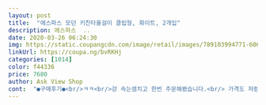 ```yaml
---
layout: post 
title:  "에스파스 모던 키친타올걸이 클립형, 화이트, 2개입" 
description: 에스파스  ..
date: 2020-03-26 06:24:30 
img: https://static.coupangcdn.com/image/retail/images/789103994771-606bbaea-4def-4c57-b373-439e5f6e37be.jpg 
linkUrl: https://coupa.ng/bvRKHj 
categories: [1014] 
color: f44336 
price: 7680 
author: Ask View Shop 
cont:  "●구매후기●<br/>ㅋㅋ<br/>걍 속는셈치고 한번 주문해봤습니다.<br/> 가격도 저렴하니까요.<br/><br/>그러다가 두개는 필요할거 같아서 붙어있는걸 또 봤는데 그건 너무 두꺼운건 안된다고 해서... <br/><br/>근데 아래위로 흔들리네요.<br/>나사구멍 하나 있던데 거기에 나사로 고정하면 좋을듯싶은데 제가 힘이 없어서 남편오길 기다리는중... <br/>나사는 자체 집에 있는걸로... <br/>두개 한세트라 정리가 깔끔하게 되어서 좋아요.<br/>기존에 쓰던것보다 더 좋긴 한데 나사로 한번더 고정해야하는 번거로움이... <br/>.<br/><br/>기름때나 음식물 많이 묻어있는 그릇이나 냄비는<br/>꽃삔이 굴러 다니길래 고무줄을 가려보니 와우 설거지하면서 기분업 분위기가  살아요<br/>끝쪽에 고무줄로 고정하면 벌어짐 없이<br/>또 재구매 했어요<br/>사실 가장 걱정한 부분은 문이 안닫히고 뜰까봐 걱정했는데요,<br/>사실 원래 눈여겨 보던 상품은 1만원정도하는 나무느낌이 나는 그런 상품이었어요.<br/><br/>사용하는데 전혀 문제가 없습니다 (좀 없어보이긴해요)<br/>사용하다 더 필요해서<br/>사진처럼 깔끔해요.<br/>그냥 끼워도 문짝은 들뜸이 거의 없어요.<br/><br/>생각보다 견고하고 주방정리에 단단히 한몫을 하는데.<br/>.<br/> 가격이.<br/>.<br/> 너무.<br/>.<br/> 저렴해서... <br/>.<br/> 지금 보니 품절이군요.<br/><br/>약간의 뜨는 부분은 있습니다만, 신경쓰이지 않을 정도입니다.<br/><br/>일찍 사길 잘했단 생각이 듭니다.<br/>bb<br/>전 수세미로 안 닦고 키친타올 바로 뜯어 흐르는 물에 닦아내도 물에 안 풀리고 깨끗하게 닦기 편해서 넘 사용하기 좋아요 강추요<br/>정말 고민 많이 하고 골랐습니다.<br/><br/>조금 덜렁거리긴 하지만 가성비 좋아요<br/>주방문에 세로로 사용하는거도 추천요<br/>키친타올  마지막 사진처럼<br/>행주 걸어두기도 완전 최고입니다<br/>ㅋㅋ<br/>걍 속는셈치고 한번 주문해봤습니다.<br/> 가격도 저렴하니까요.<br/><br/>그러다가 두개는 필요할거 같아서 붙어있는걸 또 봤는데 그건 너무 두꺼운건 안된다고 해서... <br/><br/>근데 아래위로 흔들리네요.<br/>나사구멍 하나 있던데 거기에 나사로 고정하면 좋을듯싶은데 제가 힘이 없어서 남편오길 기다리는중... <br/>나사는 자체 집에 있는걸로... <br/>두개 한세트라 정리가 깔끔하게 되어서 좋아요.<br/>기존에 쓰던것보다 더 좋긴 한데 나사로 한번더 고정해야하는 번거로움이... <br/>.<br/><br/>기름때나 음식물 많이 묻어있는 그릇이나 냄비는<br/>꽃삔이 굴러 다니길래 고무줄을 가려보니 와우 설거지하면서 기분업 분위기가  살아요<br/>끝쪽에 고무줄로 고정하면 벌어짐 없이<br/>또 재구매 했어요<br/>사실 가장 걱정한 부분은 문이 안닫히고 뜰까봐 걱정했는데요,<br/>사실 원래 눈여겨 보던 상품은 1만원정도하는 나무느낌이 나는 그런 상품이었어요.<br/><br/>사용하는데 전혀 문제가 없습니다 (좀 없어보이긴해요)<br/>사용하다 더 필요해서<br/>사진처럼 깔끔해요.<br/>그냥 끼워도 문짝은 들뜸이 거의 없어요.<br/><br/>생각보다 견고하고 주방정리에 단단히 한몫을 하는데.<br/>.<br/> 가격이.<br/>.<br/> 너무.<br/>.<br/> 저렴해서... <br/>.<br/> 지금 보니 품절이군요.<br/><br/>약간의 뜨는 부분은 있습니다만, 신경쓰이지 않을 정도입니다.<br/><br/>일찍 사길 잘했단 생각이 듭니다.<br/>bb<br/>전 수세미로 안 닦고 키친타올 바로 뜯어 흐르는 물에 닦아내도 물에 안 풀리고 깨끗하게 닦기 편해서 넘 사용하기 좋아요 강추요<br/>정말 고민 많이 하고 골랐습니다.<br/><br/>조금 덜렁거리긴 하지만 가성비 좋아요<br/>주방문에 세로로 사용하는거도 추천요<br/>키친타올  마지막 사진처럼<br/>행주 걸어두기도 완전 최고입니다<br/>" 
---
```

